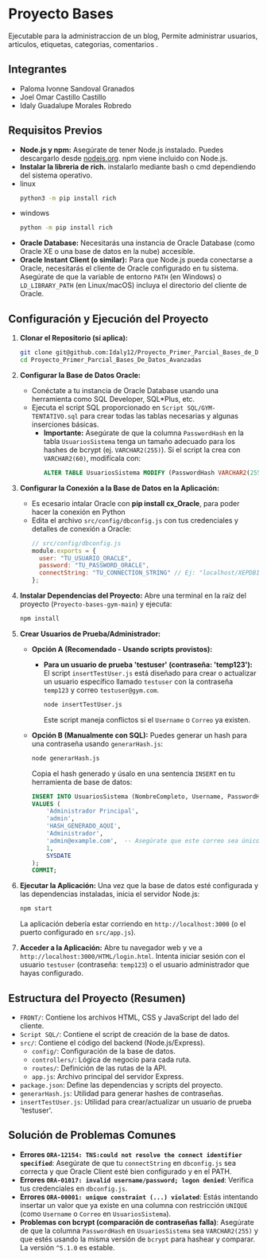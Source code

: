 # Proyecto Bases 

Ejecutable para la administraccion de un blog, Permite administrar usuarios, articulos, etiquetas, categorias, comentarios
.

## Integrantes

*   Paloma Ivonne Sandoval Granados
*   Joel Omar Castillo Castillo
*   Idaly Guadalupe Morales Robredo

## Requisitos Previos

*   **Node.js y npm:** Asegúrate de tener Node.js instalado. Puedes descargarlo desde [nodejs.org](https://nodejs.org/). npm viene incluido con Node.js.
*   **Instalar la libreria de rich.** instalarlo mediante bash o cmd dependiendo del sistema operativo.
*  linux
      ```bash
    python3 -m pip install rich
     ```
*   windows
      ```cmd
    python -m pip install rich
      ```    
*   **Oracle Database:** Necesitarás una instancia de Oracle Database (como Oracle XE o una base de datos en la nube) accesible.
*   **Oracle Instant Client (o similar):** Para que Node.js pueda conectarse a Oracle, necesitarás el cliente de Oracle configurado en tu sistema. Asegúrate de que la variable de entorno `PATH` (en Windows) o `LD_LIBRARY_PATH` (en Linux/macOS) incluya el directorio del cliente de Oracle.

## Configuración y Ejecución del Proyecto

1.  **Clonar el Repositorio (si aplica):**
    ```bash
    git clone git@github.com:Idaly12/Proyecto_Primer_Parcial_Bases_de_Datos_Avanzadas.git
    cd Proyecto_Primer_Parcial_Bases_De_Datos_Avanzadas
    ```

2.  **Configurar la Base de Datos Oracle:**
    *   Conéctate a tu instancia de Oracle Database usando una herramienta como SQL Developer, SQL*Plus, etc.
    *   Ejecuta el script SQL proporcionado en `Script SQL/GYM-TENTATIVO.sql` para crear todas las tablas necesarias y algunas inserciones básicas.
        *   **Importante:** Asegúrate de que la columna `PasswordHash` en la tabla `UsuariosSistema` tenga un tamaño adecuado para los hashes de bcrypt (ej. `VARCHAR2(255)`). Si el script la crea con `VARCHAR2(60)`, modifícala con:
            ```sql
            ALTER TABLE UsuariosSistema MODIFY (PasswordHash VARCHAR2(255));
            ```

3.  **Configurar la Conexión a la Base de Datos en la Aplicación:**
    * Es ecesario intalar Oracle con **pip install cx_Oracle**, para poder hacer la conexión en Python 
    *   Edita el archivo `src/config/dbconfig.js` con tus credenciales y detalles de conexión a Oracle:
        ```javascript
        // src/config/dbconfig.js
        module.exports = {
          user: "TU_USUARIO_ORACLE",
          password: "TU_PASSWORD_ORACLE",
          connectString: "TU_CONNECTION_STRING" // Ej: "localhost/XEPDB1" o "hostname:port/service_name"
        };
        ```

5.  **Instalar Dependencias del Proyecto:**
    Abre una terminal en la raíz del proyecto (`Proyecto-bases-gym-main`) y ejecuta:
    ```bash
    npm install
    ```

6.  **Crear Usuarios de Prueba/Administrador:**
    *   **Opción A (Recomendado - Usando scripts provistos):**
        *   **Para un usuario de prueba 'testuser' (contraseña: 'temp123'):**
            El script `insertTestUser.js` está diseñado para crear o actualizar un usuario específico llamado `testuser` con la contraseña `temp123` y correo `testuser@gym.com`.
            ```bash
            node insertTestUser.js
            ```
            Este script maneja conflictos si el `Username` o `Correo` ya existen.

    *   **Opción B (Manualmente con SQL):**
        Puedes generar un hash para una contraseña usando `generarHash.js`:
        ```bash
        node generarHash.js
        ```
        Copia el hash generado y úsalo en una sentencia `INSERT` en tu herramienta de base de datos:
        ```sql
        INSERT INTO UsuariosSistema (NombreCompleto, Username, PasswordHash, Rol, Correo, Activo, FechaCreacion) 
        VALUES (
            'Administrador Principal', 
            'admin', 
            'HASH_GENERADO_AQUI', 
            'Administrador', 
            'admin@example.com',  -- Asegúrate que este correo sea único
            1, 
            SYSDATE
        );
        COMMIT;
        ```

7.  **Ejecutar la Aplicación:**
    Una vez que la base de datos esté configurada y las dependencias instaladas, inicia el servidor Node.js:
    ```bash
    npm start
    ```
    La aplicación debería estar corriendo en `http://localhost:3000` (o el puerto configurado en `src/app.js`).

8.  **Acceder a la Aplicación:**
    Abre tu navegador web y ve a `http://localhost:3000/HTML/login.html`.
    Intenta iniciar sesión con el usuario `testuser` (contraseña: `temp123`) o el usuario administrador que hayas configurado.

## Estructura del Proyecto (Resumen)

*   `FRONT/`: Contiene los archivos HTML, CSS y JavaScript del lado del cliente.
*   `Script SQL/`: Contiene el script de creación de la base de datos.
*   `src/`: Contiene el código del backend (Node.js/Express).
    *   `config/`: Configuración de la base de datos.
    *   `controllers/`: Lógica de negocio para cada ruta.
    *   `routes/`: Definición de las rutas de la API.
    *   `app.js`: Archivo principal del servidor Express.
*   `package.json`: Define las dependencias y scripts del proyecto.
*   `generarHash.js`: Utilidad para generar hashes de contraseñas.
*   `insertTestUser.js`: Utilidad para crear/actualizar un usuario de prueba 'testuser'.

## Solución de Problemas Comunes

*   **Errores `ORA-12154: TNS:could not resolve the connect identifier specified`**: Asegúrate de que tu `connectString` en `dbconfig.js` sea correcta y que Oracle Client esté bien configurado y en el PATH.
*   **Errores `ORA-01017: invalid username/password; logon denied`**: Verifica tus credenciales en `dbconfig.js`.
*   **Errores `ORA-00001: unique constraint (...) violated`**: Estás intentando insertar un valor que ya existe en una columna con restricción `UNIQUE` (como `Username` o `Correo` en `UsuariosSistema`).
*   **Problemas con bcrypt (comparación de contraseñas falla)**: Asegúrate de que la columna `PasswordHash` en `UsuariosSistema` sea `VARCHAR2(255)` y que estés usando la misma versión de `bcrypt` para hashear y comparar. La versión `^5.1.0` es estable.
